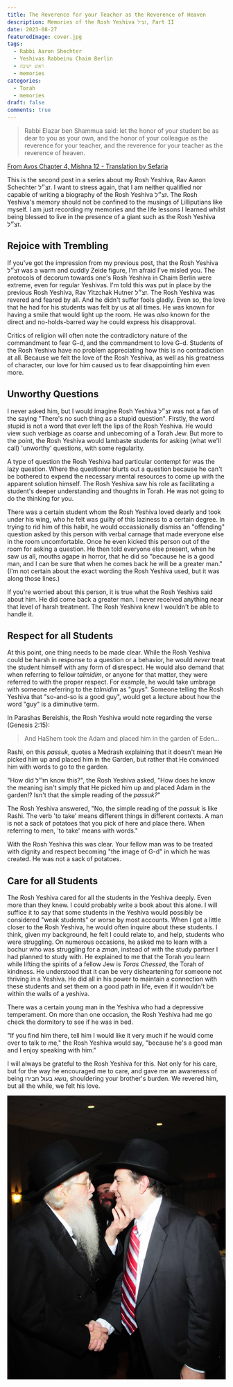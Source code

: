 ```yaml
---
title: The Reverence for your Teacher as the Reverence of Heaven
description: Memories of the Rosh Yeshiva זצ״ל, Part II
date: 2023-08-27
featuredImage: cover.jpg
tags:
  - Rabbi Aaron Shechter
  - Yeshivas Rabbeinu Chaim Berlin
  - ראש ישיבה
  - memories
categories:
  - Torah
  - memories
draft: false
comments: true
---
```


> Rabbi Elazar ben Shammua said: let the honor of your student be as dear to you as your own, and the honor of your colleague as the reverence for your teacher, and the reverence for your teacher as the reverence of heaven.

[From Avos Chapter 4, Mishna 12 - Translation by Sefaria](https://www.sefaria.org.il/Pirkei_Avot.4.12?lang=bi&with=all&lang2=en)

This is the second post in a series about my Rosh Yeshiva, Rav Aaron Schechter זצ״ל. I want to stress again, that I am neither qualified nor capable of writing a biography of the Rosh Yeshiva זצ״ל. The Rosh Yeshiva's memory should not be confined to the musings of Lilliputians like myself. I am just recording my memories and the life lessons I learned whilst being blessed to live in the presence of a giant such as the Rosh Yeshiva זצ״ל.

## Rejoice with Trembling

If you've got the impression from my previous post, that the Rosh Yeshiva זצ״ל was a warm and cuddly Zeide figure, I'm afraid I've misled you. The protocols of decorum towards one's Rosh Yeshiva in Chaim Berlin were extreme, even for regular Yeshivas. I'm told this was put in place by the previous Rosh Yeshiva, Rav Yitzchak Hutner זצ״ל. The Rosh Yeshiva was revered and feared by all. And he didn't suffer fools gladly. Even so, the love that he had for his students was felt by us at all times. He was known for having a smile that would light up the room. He was _also_ known for the direct and no-holds-barred way he could express his disapproval.

Critics of religion will often note the contradictory nature of the commandment to fear G-d, and the commandment to love G-d. Students of the Rosh Yeshiva have no problem appreciating how this is no contradiction at all. Because we felt the love of the Rosh Yeshiva, as well as his greatness of character, our love for him caused us to fear disappointing him even more.

## Unworthy Questions

I never asked him, but I would imagine Rosh Yeshiva זצ״ל was not a fan of the saying "There's no such thing as a stupid question". Firstly, the word stupid is not a word that ever left the lips of the Rosh Yeshiva. He would view such verbiage as coarse and unbecoming of a Torah Jew. But more to the point, the Rosh Yeshiva would lambaste students for asking (what we'll call) 'unworthy' questions, with some regularity.

A type of question the Rosh Yeshiva had particular contempt for was the lazy question. Where the questioner blurts out a question because he can't be bothered to expend the necessary mental resources to come up with the apparent solution himself. The Rosh Yeshiva saw his role as facilitating a student's deeper understanding and thoughts in Torah. He was not going to do the thinking for you.

There was a certain student whom the Rosh Yeshiva loved dearly and took under his wing, who he felt was guilty of this laziness to a certain degree. In trying to rid him of this habit, he would occassionally dismiss an "offending" question asked by this person with verbal carnage that made everyone else in the room uncomfortable. Once he even kicked this person out of the room for asking a question. He then told everyone else present, when he saw us all, mouths agape in horror, that he did so "because he is a good man, and I can be sure that when he comes back he will be a greater man." (I'm not certain about the exact wording the Rosh Yeshiva used, but it was along those lines.)

If you're worried about this person, it is true what the Rosh Yeshiva said about him. He did come back a greater man. I never received anything near that level of harsh treatment. The Rosh Yeshiva knew I wouldn't be able to handle it.

## Respect for all Students

At this point, one thing needs to be made clear. While the Rosh Yeshiva could be harsh in response to a question or a behavior, he would _never_ treat the student himself with any form of disrespect. He would also demand that when referring to fellow _talmidim_, or anyone for that matter, they were referred to with the proper respect. For example, he would take umbrage with someone referring to the _talmidim_ as "guys". Someone telling the Rosh Yeshiva that "so-and-so is a good guy", would get a lecture about how the word "guy" is a diminutive term.

In Parashas Bereishis, the Rosh Yeshiva would note regarding the verse (Genesis 2:15):

> And HaShem took the Adam and placed him in the garden of Eden...

Rashi, on this _passuk_, quotes a Medrash explaining that it doesn't mean He picked him up and placed him in the Garden, but rather that He convinced him with words to go to the garden.

"How did חז״ל know this?", the Rosh Yeshiva asked, "How does he know the meaning isn't simply that He picked him up and placed Adam in the garden!? Isn't that the simple reading of the _passuk?_"

The Rosh Yeshiva answered, "No, the simple reading of the _passuk_ is like Rashi. The verb 'to take' means different things in different contexts. A man is not a sack of potatoes that you pick of here and place there. When referring to men, 'to take' means with words."

With the Rosh Yeshiva this was clear. Your fellow man was to be treated with dignity and respect becoming "the image of G-d" in which he was created. He was not a sack of potatoes.

## Care for all Students

The Rosh Yeshiva cared for all the students in the Yeshiva deeply. Even more than they knew. I could probably write a book about this alone. I will suffice it to say that some students in the Yeshiva would possibly be considered "weak students" or worse by most accounts. When I got a little closer to the Rosh Yeshiva, he would often inquire about these students. I think, given my background, he felt I could relate to, and help, students who were struggling. On numerous occasions, he asked me to learn with a bochur who was struggling for a _zman_, instead of with the study partner I had planned to study with. He explained to me that the Torah you learn while lifting the spirits of a fellow Jew is _Toras Chessed_, the Torah of kindness. He understood that it can be very disheartening for someone not thriving in a Yeshiva. He did all in his power to maintain a connection with these students and set them on a good path in life, even if it wouldn't be within the walls of a yeshiva.

There was a certain young man in the Yeshiva who had a depressive temperament. On more than one occasion, the Rosh Yeshiva had me go check the dormitory to see if he was in bed.

"If you find him there, tell him I would like it very much if he would come over to talk to me," the Rosh Yeshiva would say, "because he's a good man and I enjoy speaking with him."

I will always be grateful to the Rosh Yeshiva for this. Not only for his care, but for the way he encouraged me to care, and gave me an awareness of being נושא בעול חבירו, shouldering your brother's burden. We revered him, but all the while, we felt his love.

![The Rosh Yeshiva זצ״ל with my father. (The current Rosh Yeshiva, Rabbi Shlomo Halouwa שליט״א in the background )](ry-and-father.jpg)
